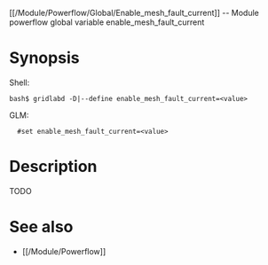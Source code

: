 [[/Module/Powerflow/Global/Enable_mesh_fault_current]] -- Module powerflow global variable enable_mesh_fault_current

# Synopsis

Shell:

~~~
bash$ gridlabd -D|--define enable_mesh_fault_current=<value>
~~~

GLM:

~~~
  #set enable_mesh_fault_current=<value>
~~~

# Description

TODO

# See also

* [[/Module/Powerflow]]
